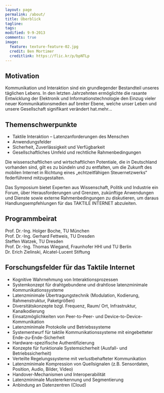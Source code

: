 ```yaml
---
layout: page
permalink: /about/
title: Überblick
tagline: 
tags: 
modified: 9-9-2013
comments: true
image:
  feature: texture-feature-02.jpg
  credit: Ben Mortimer
  creditlink: https://flic.kr/p/bpNTLp
---
```



## Motivation

Kommunikation und Interaktion sind ein grundlegender Bestandteil unseres täglichen Lebens. In den letzten Jahrzehnten ermöglichte die rasante Entwicklung der Elektronik und Informationstechnologie den Einzug vieler neuer Kommunikationsmedien auf breiter Ebene, welche unser Leben und unsere Gesellschaft signifikant verändert hat.mehr...

## Themenschwerpunkte

- Taktile Interaktion – Latenzanforderungen des Menschen
- Anwendungsfelder
- Sicherheit, Zuverlässigkeit und Verfügbarkeit
- Gesellschaftliches Umfeld und rechtliche Rahmenbedingungen

Die wissenschaftlichen und wirtschaftlichen Potentiale, die in Deutschland vorhanden sind, gilt es zu bündeln und zu entfalten, um die Zukunft des mobilen Internet in Richtung eines „echtzeitfähigen Steuernetzwerks“ federführend mitzugestalten.

Das Symposium bietet Experten aus Wissenschaft, Politik und Industrie ein Forum, über Herausforderungen und Grenzen, zukünftige Anwendungen und Dienste sowie externe Rahmenbedingungen zu diskutieren, um daraus Handlungsempfehlungen für das TAKTILE INTERNET abzuleiten.

## Programmbeirat

Prof. Dr.-Ing. Holger Boche, TU München  
Prof. Dr.-Ing. Gerhard Fettweis, TU Dresden  
Steffen Watzek, TU Dresden  
Prof. Dr.-Ing. Thomas Wiegand, Fraunhofer HHI und TU Berlin  
Dr. Erich Zielinski, Alcatel-Lucent Stiftung  


## Forschungsfelder für das Taktile Internet  

- Kognitive Wahrnehmung von Interaktionsprozessen  
- Systemkonzept für drahtgebundene und drahtlose latenzminimale Kommunikationssysteme  
- Latenzminimale Übertragungstechnik (Modulation, Kodierung, Rahmenstruktur, Paketgrößen)  
- Diversitätskonzepte bzgl. Frequenz, Raum/ Ort, Infrastruktur, Kanalkodierung  
- Einsatzmöglichkeiten von Peer-to-Peer- und Device-to-Device-Kommunikation  
- Latenzminimale Protokolle und Betriebssysteme  
- Systementwurf für taktile Kommunikationssysteme mit eingebetteter Ende-zu-Ende-Sicherheit  
- Hardware-spezifische Authentifizierung  
- Konzepte für funktionale Systemsicherheit (Ausfall- und Betriebssicherheit)  
- Verteilte Regelungssysteme mit verlustbehafteter Kommunikation  
- Latenzminimale Kompression von Quellsignalen (z.B. Sensordaten, Position, Audio, Bilder, Video)  
- Handover-Mechanismen und Interoperabilität  
- Latenzminimale Mustererkennung und Segmentierung  
- Anbindung an Datenzentren (Cloud)  

